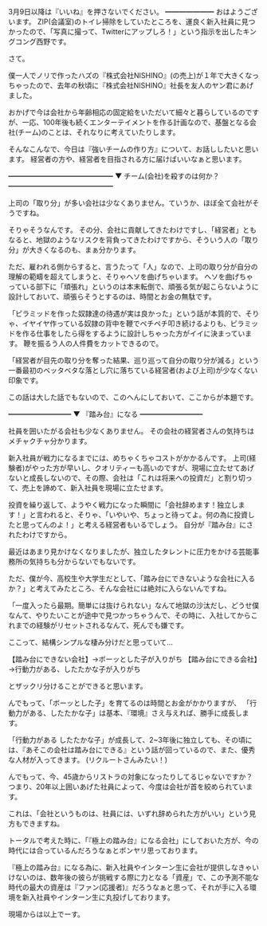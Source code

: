 3月9日以降は『いいね』を押さないでください。
━━━━━━━
おはようございます。
ZIP(会議室)のトイレ掃除をしていたところを、運良く新入社員に見つかったので、「写真に撮って、Twitterにアップしろ！」という指示を出したキングコング西野です。

さて。

僕一人でノリで作ったハズの『株式会社NISHINO』(の売上)が１年で大きくなっちゃったので、去年の秋頃に『株式会社NISHINO』社長を友人のヤン君にあげました。

おかげで今は会社から年齢相応の固定給をいただいて細々と暮らしているのですが、一応、100年後も続くエンターテイメントを作る計画なので、基盤となる会社(チーム)のことは、それなりに考えていたりします。

そんなこんなで、今日は『強いチームの作り方』について、お話ししたいと思います。
経営者の方や、経営者を目指される方に届けばいいなぁと思います。

━━━━━━━━━━━━━━━
▼ チーム(会社)を殺すのは何か？
━━━━━━━━━━━━━━━

上司の「取り分」が多い会社は少なくありません。ていうか、ほぼ全て会社がそうですね。

そりゃそうなんです。
その分、会社に貢献してきたわけですし、「経営者」ともなると、地獄のようなリスクを背負ってきたわけですから、そういう人の「取り分」が大きくなるのも、まぁ分かります。

ただ、雇われる側からすると、言うたって「人」なので、上司の取り分が自分の理解の範疇を超えてしまうと、そりゃヘソを曲げちゃいます。
ヘソを曲げちゃっている部下に「頑張れ」というのは本末転倒で、頑張る気が起こらないように設計しておいて、頑張らそうとするのは、時間とお金の無駄です。

「ピラミッドを作った奴隷達の待遇が実は良かった」という話が本質的で、そりゃ、イヤイヤ作っている奴隷の背中を鞭でペチペチ叩き続けるよりも、ピラミッドを作る仕事をしたら得をするように設計しちゃった方がイイに決まっています。
鞭を振るう人の人件費をカットできるので。

「経営者が目先の取り分を奪った結果、巡り巡って自分の取り分が減る」という一番最初のベッタベタな落とし穴に落ちている経営者(および上司)が少なくない印象です。

この話は大した話でもないので、このへんにしておいて、ここからが本題です。

━━━━━━━━━
▼ 『踏み台』になる
━━━━━━━━━

社員を囲いたがる会社も少なくありません。
その会社の経営者さんの気持ちはメチャクチャ分かります。

新入社員が戦力になるまでには、めちゃくちゃコストがかかるんです。
上司(経験者)がやった方が早いし、クオリティーも高いのですが、現場に立たせてあげないと成長しないので、その際、会社は「これは将来への投資だ」と割り切って、売上を諦めて、新入社員を現場に立たせます。

投資を繰り返して、ようやく戦力になった瞬間に「会社辞めます！独立します！」と言われると、そりゃ、「いやいや、ちょっと待ってよ。何の為に投資したと思ってんのよ！」と考える経営者もいるでしょう。
自分が『踏み台』にされたわけですから。

最近はあまり見かけなくなりましたが、独立したタレントに圧力をかける芸能事務所の気持ちも分からないでもないです。

ただ、僕が今、高校生や大学生だとして、「踏み台にできないような会社に入るか？」と考えてみたところ、そんな会社には絶対に入らないんですね。

「一度入ったら最期。簡単には抜けられない」なんて地獄の沙汰だし、どうせ僕なんて、やりたいことが途中で見つかっちゃうんで、その時に、入社してからこれまでの経験がリセットされるなんて、死んでも嫌です。

ここって、結構シンプルな棲み分けだと思っていて…

【踏み台にできない会社】→ボーッとした子が入りがち
【踏み台にできる会社】→行動力がある、したたかな子が入りがち

とザックリ分けることができると思います。

んでもって、「ボーッとした子」を育てるのは時間とお金がかかりますが、
「行動力がある、したたかな子」は基本、『環境』さえ与えれば、勝手に成長します。

「行動力がある したたかな子」が成長して、2~3年後に独立しても、その頃には、『あそこの会社は踏み台にできる』という話が回っているので、また、優秀な人材が入ってきます。
(リクルートさんみたい！)

んでもって、今、45歳からリストラの対象になったりしてるじゃないですか？
つまり、20年以上囲いあげた社員によって、今度は会社が首を絞められています。

これは、「会社というものは、社員には、いずれ辞められた方がいい」という見方もできますね。

トータルで考えた時に、「『極上の踏み台』になる会社」にしておいた方が、今の時代には合っているんだろうなぁとボンヤリ思っております。

『極上の踏み台』になる為に、新入社員やインターン生に会社が提供しなきゃいけないのは、数年後の彼らが挑戦する際に力となる「資産」で、この予測不能な時代の最大の資産は『ファン(応援者)』だろうなぁと思って、それが手に入る環境を新入社員やインターン生に丸投げしております。

現場からは以上でーす。
